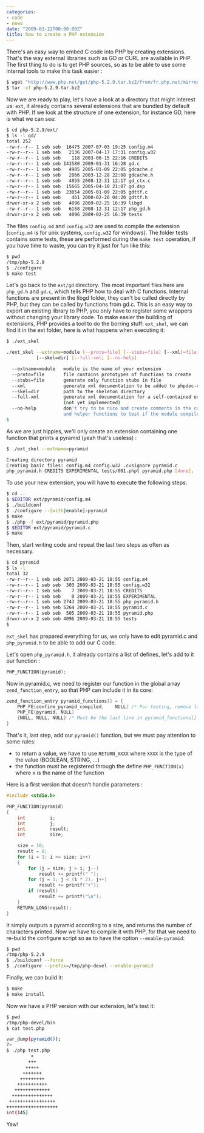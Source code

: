 ```yaml
---
categories:
- code
- news
date: "2009-03-22T00:00:00Z"
title: how to create a PHP extension
---
```


There's an easy way to embed C code into PHP by creating extensions.
That's the way external libraries such as GD or CURL are available in
PHP. The first thing to do is to get PHP sources, so as to be able to
use some internal tools to make this task easier :

```bash
$ wget "http://www.php.net/get/php-5.2.9.tar.bz2/from/fr.php.net/mirror"
$ tar -xf php-5.2.9.tar.bz2
```

Now we are ready to play, let's have a look at a directory that might
interest us: `ext`, it already contains several extensions that are
bundled by default with PHP. If we look at the structure of one
extension, for instance GD, here is what we can see:

```bash
$ cd php-5.2.9/ext/
$ ls -l gd/
total 252
-rw-r--r-- 1 seb seb  16475 2007-07-03 19:25 config.m4
-rw-r--r-- 1 seb seb   2136 2007-04-17 17:31 config.w32
-rw-r--r-- 1 seb seb    118 2003-06-15 22:16 CREDITS
-rw-r--r-- 1 seb seb 141580 2009-01-31 16:28 gd.c
-rw-r--r-- 1 seb seb   4985 2005-01-09 22:05 gdcache.c
-rw-r--r-- 1 seb seb   2866 2003-12-28 22:08 gdcache.h
-rw-r--r-- 1 seb seb   4855 2008-12-31 12:17 gd_ctx.c
-rw-r--r-- 1 seb seb  15665 2005-04-10 21:07 gd.dsp
-rw-r--r-- 1 seb seb  23054 2005-01-09 22:05 gdttf.c
-rw-r--r-- 1 seb seb    461 2000-02-26 04:20 gdttf.h
drwxr-xr-x 2 seb seb   4096 2009-02-25 16:39 libgd
-rw-r--r-- 1 seb seb   6158 2008-12-31 12:17 php_gd.h
drwxr-xr-x 2 seb seb   4096 2009-02-25 16:39 tests
```

The files `config.m4` and `config.w32` are used to compile the
extension (`config.m4` is for unix systems, `config.w32` for
windows). The folder tests contains some tests, these are performed
during the `make test` operation, if you have time to waste, you can
try it just for fun like this:

```bash
$ pwd
/tmp/php-5.2.9
$ ./configure
$ make test
```

Let's go back to the `ext/gd` directory. The most important files here
are `php_gd.h` and `gd.c`, which tells PHP how to deal with C
functions. Internal functions are present in the libgd folder, they
can't be called directly by PHP, but they can be called by functions
from gd.c. This is an easy way to export an existing library to PHP,
you only have to register some wrappers without changing your library
code. To make easier the building of extensions, PHP provides a tool
to do the borring stuff: `ext_skel`, we can find it in the ext
folder, here is what happens when executing it:

```bash
$ ./ext_skel

./ext_skel --extname=module [--proto=file] [--stubs=file] [--xml[=file]]
           [--skel=dir] [--full-xml] [--no-help]

  --extname=module   module is the name of your extension
  --proto=file       file contains prototypes of functions to create
  --stubs=file       generate only function stubs in file
  --xml              generate xml documentation to be added to phpdoc-cvs
  --skel=dir         path to the skeleton directory
  --full-xml         generate xml documentation for a self-contained extension
                     (not yet implemented)
  --no-help          don't try to be nice and create comments in the code
                     and helper functions to test if the module compiled
$
```

As we are just hippies, we'll only create an extension containing one
function that prints a pyramid (yeah that's useless) :

```bash
$ ./ext_skel --extname=pyramid

Creating directory pyramid
Creating basic files: config.m4 config.w32 .cvsignore pyramid.c
php_pyramid.h CREDITS EXPERIMENTAL tests/001.phpt pyramid.php [done].
```

To use your new extension, you will have to execute the following steps:

```bash
$ cd ..
$ $EDITOR ext/pyramid/config.m4
$ ./buildconf
$ ./configure --[with|enable]-pyramid
$ make
$ ./php -f ext/pyramid/pyramid.php
$ $EDITOR ext/pyramid/pyramid.c
$ make
```

Then, start writing code and repeat the last two steps as often as
necessary.

```bash
$ cd pyramid
$ ls -l
total 32
-rw-r--r-- 1 seb seb 2071 2009-03-21 18:55 config.m4
-rw-r--r-- 1 seb seb  303 2009-03-21 18:55 config.w32
-rw-r--r-- 1 seb seb    7 2009-03-21 18:55 CREDITS
-rw-r--r-- 1 seb seb    0 2009-03-21 18:55 EXPERIMENTAL
-rw-r--r-- 1 seb seb 2743 2009-03-21 18:55 php_pyramid.h
-rw-r--r-- 1 seb seb 5264 2009-03-21 18:55 pyramid.c
-rw-r--r-- 1 seb seb  505 2009-03-21 18:55 pyramid.php
drwxr-xr-x 2 seb seb 4096 2009-03-21 18:55 tests
$
```

`ext_skel` has prepared everything for us, we only have to edit
pyramid.c and `php_pyramid.h` to be able to add our C code.

Let's open `php_pyramid.h`, it already contains a list of defines,
let's add to it our function :

```c
PHP_FUNCTION(pyramid);
```

Now in pyramid.c, we need to register our function in the global array
`zend_function_entry`, so that PHP can include it in its core:

```c
zend_function_entry pyramid_functions[] = {
    PHP_FE(confirm_pyramid_compiled,    NULL) /* For testing, remove later. */
    PHP_FE(pyramid, NULL)
    {NULL, NULL, NULL} /* Must be the last line in pyramid_functions[] */
}
```

That's it, last step, add our `pyramid()` function, but we must pay
attention to some rules:

- to return a value, we have to use `RETURN_XXXX` where `XXXX` is 
  the type of the value (BOOLEAN, STRING, ...)
- the function must be registered through the define `PHP_FUNCTION(x)`
  where x is the name of the function

Here is a first version that doesn't handle parameters :

```c
#include <stdio.h>

PHP_FUNCTION(pyramid)
{
    int         i;
    int         j;
    int         result;
    int         size;

    size = 10;
    result = 0;
    for (i = 1; i <= size; i++)
    {
        for (j = size; j > i; j--)
            result += printf(" ");
        for (j = 1; j < (i * 2); j++)
            result += printf("+");
        if (result)
            result += printf("\n");
    }
    RETURN_LONG(result);
}
```

It simply outputs a pyramid according to a size, and returns the
number of characters printed. Now we have to compile it with PHP, for
that we need to re-build the configure script so as to have the option
`--enable-pyramid`:

```bash
$ pwd
/tmp/php-5.2.9
$ ./buildconf --force
$ ./configure --prefix=/tmp/php-devel --enable-pyramid
```

Finally, we can build it:

```bash
$ make
$ make install
```

Now we have a PHP version with our extension, let's test it:

```bash
$ pwd
/tmp/php-devel/bin
$ cat test.php

var_dump(pyramid());
?>
$ ./php test.php
         +
        +++
       +++++
      +++++++
     +++++++++
    +++++++++++
   +++++++++++++
  +++++++++++++++
 +++++++++++++++++
+++++++++++++++++++
int(145)
```

Yaw!
